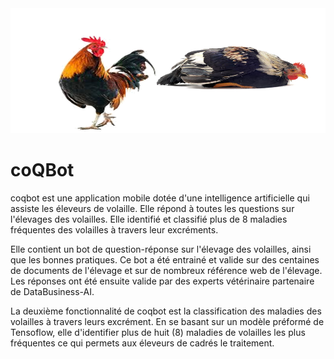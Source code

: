 
<img src="https://github.com/DataBusiness-AI/coQBot/blob/master/coqbot.png"  width="600" height="200">


# coQBot


coqbot est une application mobile dotée d'une intelligence artificielle qui assiste les éleveurs de volaille. Elle répond à toutes les questions sur l'élevages des volailles. Elle identifié et classifié plus de 8 maladies fréquentes des volailles à travers leur excréments.

Elle contient un bot de question-réponse sur l'élevage des volailles, ainsi que les bonnes pratiques. Ce bot a été entrainé et valide sur des centaines de documents de l'élevage et sur de nombreux référence web de l'élevage. Les réponses ont été ensuite valide par des experts vétérinaire partenaire de DataBusiness-AI. 

La deuxième fonctionnalité de coqbot est la classification des maladies des volailles à travers leurs excrément. En se basant sur un modèle préformé de Tensoflow, elle d'identifier plus de huit (8) maladies de volailles les plus fréquentes ce qui permets aux éleveurs de cadrés le traitement.
